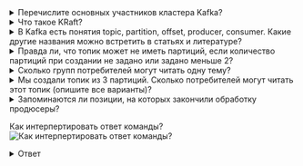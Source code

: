 <details>
  <summary>Перечислите основных участников кластера Kafka?</summary>
  
  Ансамбль Apache ZooKeeper, кластер Apache Kafka, producer, consumer
</details>

<details>
  <summary>Что такое KRaft?</summary>
  
  Режим работы с метаданными без использования ZooKeeper
</details>

<details>
  <summary>В Kafka есть понятия topic, partition, offset, producer, consumer. Какие другие названия можно встретить в статьях и литературе?</summary>
  
  Тема, раздел, смещение, производитель, потребитель
</details>

<details>
  <summary>Правда ли, что топик может не иметь партиций, если количество партиций при создании не задано или задано меньше 2?</summary>
  
  Нет, топик обязательно состоит минимум из одной партиции
</details>

<details>
  <summary>Сколько групп потребителей могут читать одну тему?</summary>
  
  Кафка не ограничивает количество групп потребителей, которые могут читать данные из одной темы.
</details>

<details>
  <summary>Мы создали топик из 3 партиций. Сколько потребителей могут читать этот топик (опишите все варианты)?</summary>
  
  С таким топиком одновременно могут работать до 3 потребителей (в т.ч. ни одного) в рамках каждой консьюмер-группы.
</details>

<details>
  <summary>Запоминаются ли позиции, на которых закончили обработку продюсеры?</summary>
  
  Да, для каждой топик-партиции в рамках каждой консьюмер-группы в топике __consumer_offsets.
</details>

Как интерпертировать ответ команды?
![Как интерпертировать ответ команды?](https://user-images.githubusercontent.com/13710048/236383987-f2936084-c487-449d-9a2b-53351478f1da.png)

<details>
  <summary>Ответ</summary>
  
  В консьюмер-группе 2 активных потребителя читают топик events, состоящий из двух партиций. 
  Каждый из потребителей зафиксировал свое смещение на позициях 358407 и 8466 соответственно.
  LOG-END-OFFSET это общее количество сообщений в партиции и не привязано к группе.
  Лаг первого потребителя -- 1 сообщение, лаг второго -- 2. LAG = LOG-END-OFFSET - CURRENT-OFFSET
 
</details>

